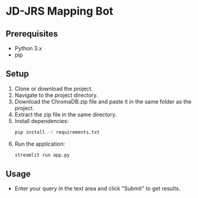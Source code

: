 # JD-JRS Mapping Bot

## Prerequisites
- Python 3.x
- pip

## Setup
1. Clone or download the project.
2. Navigate to the project directory.
3. Download the ChromaDB.zip file and paste it in the same folder as the project.
4. Extract the zip file in the same directory.
5. Install dependencies:
    ```bash
    pip install -r requirements.txt
    ```
6. Run the application:
    ```bash
    streamlit run app.py
    ```

## Usage
- Enter your query in the text area and click "Submit" to get results.
